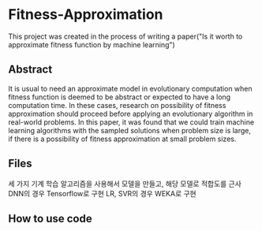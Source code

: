 # Fitness-Approximation

This project was created in the process of writing a paper("Is it worth to approximate fitness function by machine learning")
## Abstract  
It is usual to need an approximate model in evolutionary
computation when fitness function is deemed to be abstract or
expected to have a long computation time. In these cases, research
on possibility of fitness approximation should proceed before
applying an evolutionary algorithm in real-world problems. In this
paper, it was found that we could train machine learning
algorithms with the sampled solutions when problem size is large,
if there is a possibility of fitness approximation at small problem
sizes.

## Files
세 가지 기계 학습 알고리즘을 사용해서 모델을 만들고, 해당 모델로 적합도를 근사
DNN의 경우 Tensorflow로 구현 
LR, SVR의 경우 WEKA로 구현

## How to use code

```markdown
